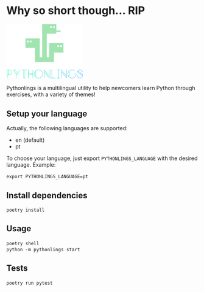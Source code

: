 # Why so short though... RIP


<img src="./logo/logo.png" width="200">


Pythonlings is a multilingual utility to help newcomers learn Python through exercises, with a variety of themes!

## Setup your language

Actually, the following languages are supported:

- en (default)
- pt

To choose your language, just export `PYTHONLINGS_LANGUAGE` with the desired language.
Example:


    export PYTHONLINGS_LANGUAGE=pt

## Install dependencies

    poetry install


## Usage

    poetry shell
    python -m pythonlings start


## Tests

    poetry run pytest

